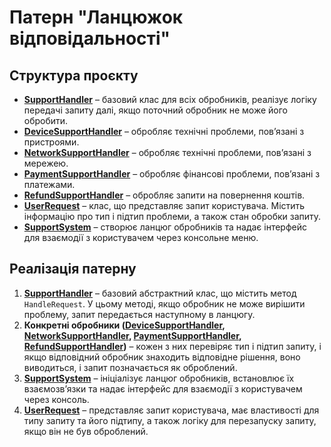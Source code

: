 # Патерн "Ланцюжок відповідальності"

## Структура проєкту

- **[SupportHandler](/Lab4/Chain%20of%20Responsibility/ClassLibrary/SupportHandler.cs)** – базовий клас для всіх обробників, реалізує логіку передачі запиту далі, якщо поточний обробник не може його обробити.
- **[DeviceSupportHandler](/Lab4/Chain%20of%20Responsibility/ClassLibrary/DeviceSupportHandler.cs)** – обробляє технічні проблеми, пов’язані з пристроями.
- **[NetworkSupportHandler](/Lab4/Chain%20of%20Responsibility/ClassLibrary/NetworkSupportHandler.cs)** – обробляє технічні проблеми, пов’язані з мережею.
- **[PaymentSupportHandler](/Lab4/Chain%20of%20Responsibility/ClassLibrary/PaymentSupportHandler.cs)** – обробляє фінансові проблеми, пов’язані з платежами.
- **[RefundSupportHandler](/Lab4/Chain%20of%20Responsibility/ClassLibrary/RefundSupportHandler.cs)** – обробляє запити на повернення коштів.
- **[UserRequest](/Lab4/Chain%20of%20Responsibility/ClassLibrary/UserRequest.cs)** – клас, що представляє запит користувача. Містить інформацію про тип і підтип проблеми, а також стан обробки запиту.
- **[SupportSystem](/Lab4/Chain%20of%20Responsibility/ClassLibrary/SupportSystem.cs)** – створює ланцюг обробників та надає інтерфейс для взаємодії з користувачем через консольне меню.

## Реалізація патерну

1. **[SupportHandler](/Lab4/Chain%20of%20Responsibility/ClassLibrary/SupportHandler.cs)** – базовий абстрактний клас, що містить метод `HandleRequest`. У цьому методі, якщо обробник не може вирішити проблему, запит передається наступному в ланцюгу.
2. **Конкретні обробники ([DeviceSupportHandler](/Lab4/Chain%20of%20Responsibility/ClassLibrary/DeviceSupportHandler.cs), [NetworkSupportHandler](/Lab4/Chain%20of%20Responsibility/ClassLibrary/NetworkSupportHandler.cs), [PaymentSupportHandler](/Lab4/Chain%20of%20Responsibility/ClassLibrary/PaymentSupportHandler.cs), [RefundSupportHandler](/Lab4/Chain%20of%20Responsibility/ClassLibrary/RefundSupportHandler.cs))** – кожен з них перевіряє тип і підтип запиту, і якщо відповідний обробник знаходить відповідне рішення, воно виводиться, і запит позначається як оброблений.
3. **[SupportSystem](/Lab4/Chain%20of%20Responsibility/ClassLibrary/SupportSystem.cs)** – ініціалізує ланцюг обробників, встановлює їх взаємозв’язки та надає інтерфейс для взаємодії з користувачем через консоль.
4. **[UserRequest](/Lab4/Chain%20of%20Responsibility/ClassLibrary/UserRequest.cs)** – представляє запит користувача, має властивості для типу запиту та його підтипу, а також логіку для перезапуску запиту, якщо він не був оброблений.
